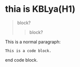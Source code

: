 thia is KBLya(H1)
=============
>block?
>>block?

This is a normal paragraph:

    This is a code block.

end code block.

